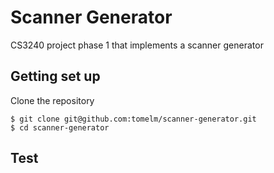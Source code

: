 # Scanner Generator

CS3240 project phase 1 that implements a scanner generator

## Getting set up

Clone the repository

```
$ git clone git@github.com:tomelm/scanner-generator.git
$ cd scanner-generator
```

## Test